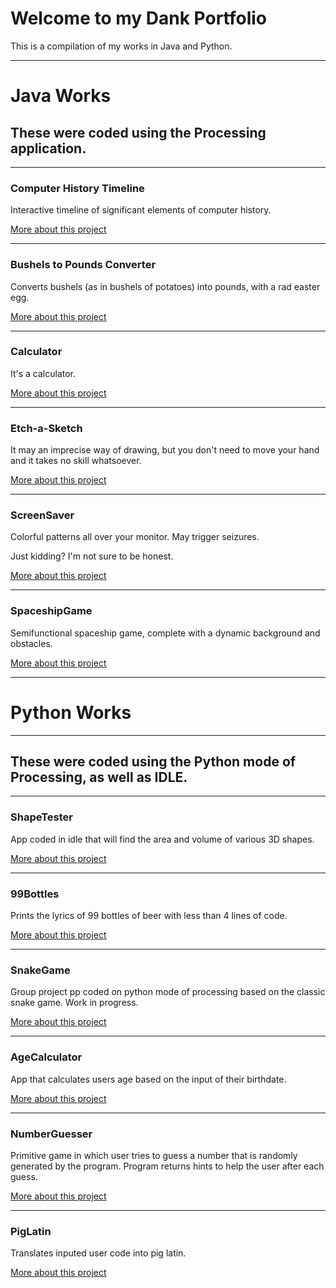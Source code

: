 # Welcome to my Dank Portfolio

This is a compilation of my works in Java and Python.

---

# Java Works

## These were coded using the Processing application. 

---

### Computer History Timeline

Interactive timeline of significant elements of computer history.

[More about this project](https://github.com/bcinbis/portfolio2018/blob/master/Java/Timeline)

---

### Bushels to Pounds Converter

Converts bushels (as in bushels of potatoes) into pounds, with a rad easter egg.



[More about this project](https://github.com/bcinbis/portfolio2018/blob/master/Java/Bushels-Pounds%20Converter)

---

### Calculator

It's a calculator.



[More about this project](https://github.com/bcinbis/portfolio2018/tree/master/Java/Calculator)

---

### Etch-a-Sketch

It may an imprecise way of drawing, but you don't need to move your hand and it takes no skill whatsoever.



[More about this project](https://github.com/bcinbis/portfolio2018/blob/master/Java/Etch-a-Sketch)

---

### ScreenSaver

Colorful patterns all over your monitor.  May trigger seizures.  

Just kidding?  I'm not sure to be honest.



[More about this project](https://github.com/bcinbis/portfolio2018/tree/master/Java/ScreenSaver)

---

### SpaceshipGame

Semifunctional spaceship game, complete with a dynamic background and obstacles.



[More about this project](https://github.com/bcinbis/portfolio2018/tree/master/Java/SpaceGame)

-----------

# Python Works
---

## These were coded using the Python mode of Processing, as well as IDLE.

---

### ShapeTester

App coded in idle that will find the area and volume of various 3D shapes.



[More about this project](https://github.com/bcinbis/portfolio2018/tree/master/Python/ShapeTester)

---

### 99Bottles

Prints the lyrics of 99 bottles of beer with less than 4 lines of code.



[More about this project](https://github.com/bcinbis/portfolio2018/blob/master/Python/99Bottles)

---

### SnakeGame

Group project pp coded on python mode of processing based on the classic snake game.  Work in progress.



[More about this project](https://github.com/bcinbis/portfolio2018/tree/master/Python/SnakeGame)

---

### AgeCalculator

App that calculates users age based on the input of their birthdate.



[More about this project](https://github.com/bcinbis/portfolio2018/blob/master/Python/AgeCalculator)

---

### NumberGuesser

Primitive game in which user tries to guess a number that is randomly generated by the program.  Program returns hints to help the user after each guess.



[More about this project](https://github.com/bcinbis/portfolio2018/blob/master/Python/NumberGuesser)

---

### PigLatin

Translates inputed user code into pig latin.



[More about this project](https://github.com/bcinbis/portfolio2018/blob/master/Python/PigLatin)

